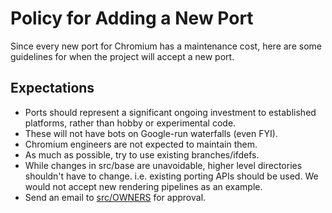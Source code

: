# Policy for Adding a New Port

Since every new port for Chromium has a maintenance cost, here are some guidelines for when the project will accept a new port.

## Expectations

*   Ports should represent a significant ongoing investment to established platforms, rather than hobby or experimental code.
*   These will not have bots on Google-run waterfalls (even FYI).
*   Chromium engineers are not expected to maintain them.
*   As much as possible, try to use existing branches/ifdefs.
*   While changes in src/base are unavoidable, higher level directories shouldn't have to change. i.e. existing porting APIs should be used. We would not accept new rendering pipelines as an example.
*   Send an email to [src/OWNERS](https://chromium.googlesource.com/chromium/src/+/main/ENG_REVIEW_OWNERS) for approval.
